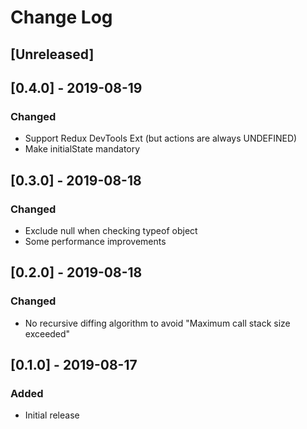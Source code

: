 # Change Log

## [Unreleased]

## [0.4.0] - 2019-08-19
### Changed
- Support Redux DevTools Ext (but actions are always UNDEFINED)
- Make initialState mandatory

## [0.3.0] - 2019-08-18
### Changed
- Exclude null when checking typeof object
- Some performance improvements

## [0.2.0] - 2019-08-18
### Changed
- No recursive diffing algorithm to avoid "Maximum call stack size exceeded"

## [0.1.0] - 2019-08-17
### Added
- Initial release
